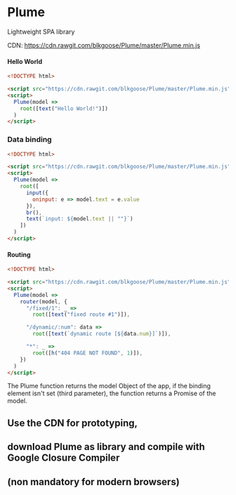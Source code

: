 # Plume
Lightweight SPA library

CDN: https://cdn.rawgit.com/blkgoose/Plume/master/Plume.min.js

#### Hello World

```html
<!DOCTYPE html>

<script src="https://cdn.rawgit.com/blkgoose/Plume/master/Plume.min.js"></script>
<script>
  Plume(model =>
    root([text("Hello World!")])
  )
</script>
```

### Data binding

```html
<!DOCTYPE html>

<script src="https://cdn.rawgit.com/blkgoose/Plume/master/Plume.min.js"></script>
<script>
  Plume(model =>
    root([
      input({
        oninput: e => model.text = e.value
      }),
      br(),
      text(`input: ${model.text || ""}`)
    ])
  )
</script>
```

#### Routing
```html
<!DOCTYPE html>

<script src="https://cdn.rawgit.com/blkgoose/Plume/master/Plume.min.js"></script>
<script>
  Plume(model =>
    router(model, {
      "/fixed/1": _ =>
        root([text("fixed route #1")]),

      "/dynamic/:num": data =>
        root([text(`dynamic route [${data.num}]`)]),

      "*": _ =>
        root([h("404 PAGE NOT FOUND", 1)]),
    })
  )
</script>
```

The Plume function returns the model Object of the app,
if the binding element isn't set (third parameter),
the function returns a Promise of the model.

## Use the CDN for prototyping,
## download Plume as library and compile with Google Closure Compiler
## (non mandatory for modern browsers)
